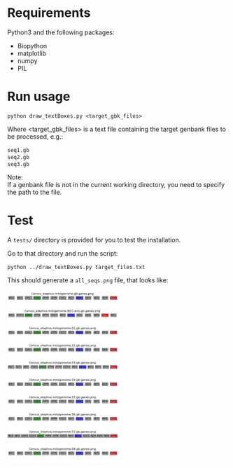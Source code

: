 # Requirements
Python3 and the following packages:   
* Biopython
* matplotlib
* numpy
* PIL

# Run usage
```
python draw_textBoxes.py <target_gbk_files>
```

Where <target_gbk_files> is a text file containing the target genbank files to be processed, e.g.: 

```
seq1.gb
seq2.gb
seq3.gb
```

Note:   
If a genbank file is not in the current working directory, you need to specify the path to the file. 

# Test
A `tests/` directory is provided for you to test the installation. 

Go to that directory and run the script: 
```
python ../draw_textBoxes.py target_files.txt
```

This should generate a `all_seqs.png` file, that looks like:  


<img src="images/all_seqs.png" width=50% height=50%>
